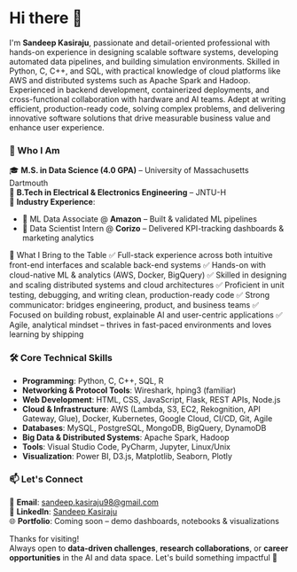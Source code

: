 # Hi there 👋  
I'm **Sandeep Kasiraju**, passionate and detail-oriented professional with hands-on experience in designing scalable software systems, developing automated data pipelines, and building simulation environments. Skilled in Python, C, C++, and SQL, with practical knowledge of cloud platforms like AWS and distributed systems such as Apache Spark and Hadoop. Experienced in backend development, containerized deployments, and cross-functional collaboration with hardware and AI teams. Adept at writing efficient, production-ready code, solving complex problems, and delivering innovative software solutions that drive measurable business value and enhance user experience.

### 🚀 Who I Am  
🎓 **M.S. in Data Science (4.0 GPA)** – University of Massachusetts Dartmouth  
🏫 **B.Tech in Electrical & Electronics Engineering** – JNTU-H  
🏢 **Industry Experience**:  
- 🔹 ML Data Associate @ **Amazon** – Built & validated ML pipelines  
- 🔹 Data Scientist Intern @ **Corizo** – Delivered KPI-tracking dashboards & marketing analytics  
 


💼 What I Bring to the Table
✅ Full-stack experience across both intuitive front-end interfaces and scalable back-end systems
✅ Hands-on with cloud-native ML & analytics (AWS, Docker, BigQuery)
✅ Skilled in designing and scaling distributed systems and cloud architectures
✅ Proficient in unit testing, debugging, and writing clean, production-ready code
✅ Strong communicator: bridges engineering, product, and business teams
✅ Focused on building robust, explainable AI and user-centric applications
✅ Agile, analytical mindset – thrives in fast-paced environments and loves learning by shipping



### 🛠️ Core Technical Skills  
- **Programming**: Python, C, C++, SQL, R
- **Networking & Protocol Tools**: Wireshark, hping3 (familiar)
- **Web Development**: HTML, CSS, JavaScript, Flask, REST APIs, Node.js
-	**Cloud & Infrastructure**: AWS (Lambda, S3, EC2, Rekognition, API Gateway, Glue), Docker, Kubernetes, Google Cloud, CI/CD, Git, Agile
-	**Databases**: MySQL, PostgreSQL, MongoDB, BigQuery, DynamoDB
-	**Big Data & Distributed Systems**: Apache Spark, Hadoop
-	**Tools**: Visual Studio Code, PyCharm, Jupyter, Linux/Unix
-	**Visualization**: Power BI, D3.js, Matplotlib, Seaborn, Plotly




### 📫 Let's Connect  
📧 **Email**: [sandeep.kasiraju98@gmail.com](mailto:sandeep.kasiraju98@gmail.com)  
🔗 **LinkedIn**: [Sandeep Kasiraju](https://www.linkedin.com/in/sandeepkasiraju98/)  
🌐 **Portfolio**: Coming soon – demo dashboards, notebooks & visualizations  


Thanks for visiting!  
Always open to **data-driven challenges**, **research collaborations**, or **career opportunities** in the AI and data space. Let's build something impactful 🚀
